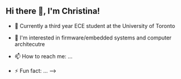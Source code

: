 ## Hi there 👋, I'm Christina!


- 🔭 Currently a third year ECE student at the University of Toronto
- 🌱 I'm interested in firmware/embedded systems and computer architecutre

- 📫 How to reach me: ...
- ⚡ Fun fact: ...
-->
